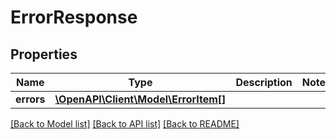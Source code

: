 # ErrorResponse

## Properties
Name | Type | Description | Notes
------------ | ------------- | ------------- | -------------
**errors** | [**\OpenAPI\Client\Model\ErrorItem[]**](ErrorItem.md) |  | 

[[Back to Model list]](../README.md#documentation-for-models) [[Back to API list]](../README.md#documentation-for-api-endpoints) [[Back to README]](../README.md)


